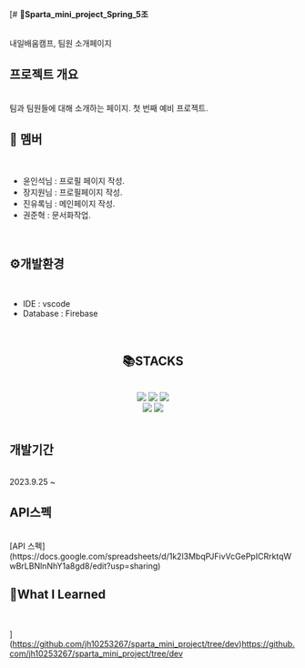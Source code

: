 [# __😤Sparta_mini_project_Spring_5조__
     
<br>
내일배움캠프, 팀원 소개페이지
<br>

## 프로젝트 개요

<br>
팀과 팀원들에 대해 소개하는 페이지.  
첫 번째 예비 프로젝트.  
<br>

## 👥 멤버

<br>

+ 윤인석님 : 프로필 페이지 작성.
+ 장지원님 : 프로필페이지 작성.
+ 진유록님 : 메인페이지 작성.
+ 권준혁 : 문서화작업.  

<br>
 
## ⚙개발환경

<br>

+ IDE : vscode
+ Database : Firebase

<br>

## <div align="center">📚STACKS</div>

<br>

<div align="center">
  
  <img src="https://img.shields.io/badge/html5-E34F26?style=for-the-badge&logo=html5&logoColor=white"> 
  <img src="https://img.shields.io/badge/css-1572B6?style=for-the-badge&logo=css3&logoColor=white"> 
  <img src="https://img.shields.io/badge/javascript-F7DF1E?style=for-the-badge&logo=javascript&logoColor=black"> <br>
  <img src="https://img.shields.io/badge/jquery-0769AD?style=for-the-badge&logo=jquery&logoColor=white">
  <img src="https://img.shields.io/badge/firebase-FFCA28?style=for-the-badge&logo=firebase&logoColor=white">
  <br>
</div>

<br>

## 개발기간

<br>
  2023.9.25 ~   
<br>

## API스펙

<br>
[API 스펙](https://docs.google.com/spreadsheets/d/1k2l3MbqPJFivVcGePpICRrktqWwBrLBNlnNhY1a8gd8/edit?usp=sharing)  
<br>

## 📔What I Learned 

<br>



](https://github.com/jh10253267/sparta_mini_project/tree/dev)https://github.com/jh10253267/sparta_mini_project/tree/dev
